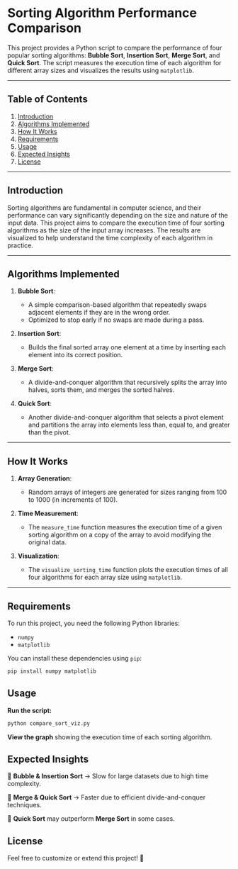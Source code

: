 # Sorting Algorithm Performance Comparison

This project provides a Python script to compare the performance of four popular sorting algorithms: **Bubble Sort**, **Insertion Sort**, **Merge Sort**, and **Quick Sort**. The script measures the execution time of each algorithm for different array sizes and visualizes the results using `matplotlib`.

---

## Table of Contents
1. [Introduction](#introduction)
2. [Algorithms Implemented](#algorithms-implemented)
3. [How It Works](#how-it-works)
4. [Requirements](#requirements)
5. [Usage](#usage)
6. [Expected Insights](#Expected-Insights)
8. [License](#license)

---

## Introduction

Sorting algorithms are fundamental in computer science, and their performance can vary significantly depending on the size and nature of the input data. This project aims to compare the execution time of four sorting algorithms as the size of the input array increases. The results are visualized to help understand the time complexity of each algorithm in practice.

---

## Algorithms Implemented

1. **Bubble Sort**:
   - A simple comparison-based algorithm that repeatedly swaps adjacent elements if they are in the wrong order.
   - Optimized to stop early if no swaps are made during a pass.

2. **Insertion Sort**:
   - Builds the final sorted array one element at a time by inserting each element into its correct position.

3. **Merge Sort**:
   - A divide-and-conquer algorithm that recursively splits the array into halves, sorts them, and merges the sorted halves.

4. **Quick Sort**:
   - Another divide-and-conquer algorithm that selects a pivot element and partitions the array into elements less than, equal to, and greater than the pivot.

---

## How It Works

1. **Array Generation**:
   - Random arrays of integers are generated for sizes ranging from 100 to 1000 (in increments of 100).

2. **Time Measurement**:
   - The `measure_time` function measures the execution time of a given sorting algorithm on a copy of the array to avoid modifying the original data.

3. **Visualization**:
   - The `visualize_sorting_time` function plots the execution times of all four algorithms for each array size using `matplotlib`.

---

## Requirements

To run this project, you need the following Python libraries:

- `numpy`
- `matplotlib`

You can install these dependencies using `pip`:

```bash
pip install numpy matplotlib
````

## Usage

**Run the script:**

   ```bash
   python compare_sort_viz.py
   ```

**View the graph** showing the execution time of each sorting algorithm.

## Expected Insights
📌 **Bubble & Insertion Sort** → Slow for large datasets due to high time complexity.

📌 **Merge & Quick Sort** → Faster due to efficient divide-and-conquer techniques.

📌 **Quick Sort** may outperform **Merge Sort** in some cases.



## License
Feel free to customize or extend this project! 🚀

